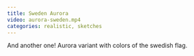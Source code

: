 ```yaml
---
title: Sweden Aurora 
video: aurora-sweden.mp4
categories: realistic, sketches
---
```

And another one! Aurora variant with colors of the swedish flag.
